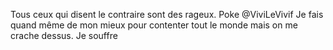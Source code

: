 Tous ceux qui disent le contraire sont des rageux. Poke @ViviLeVivif
Je fais quand même de mon mieux pour contenter tout le monde mais on me crache dessus. Je souffre

